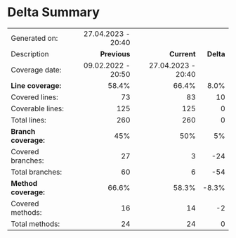 # Delta Summary
|||||
|:---|---:|---:|---:|
| Generated on: | 27.04.2023 - 20:40 | | |
| Description | **Previous** | **Current** | **Delta** |
| Coverage date: | 09.02.2022 - 20:50 | 27.04.2023 - 20:40 | |
| **Line coverage:** | 58.4% | 66.4% | 8.0% |
| Covered lines: | 73 | 83 | 10 |
| Coverable lines: | 125 | 125 | 0 |
| Total lines: | 260 | 260 | 0 |
| **Branch coverage:** | 45% | 50% | 5% |
| Covered branches: | 27 | 3 | -24 |
| Total branches: | 60 | 6 | -54 |
| **Method coverage:** | 66.6% | 58.3% | -8.3% |
| Covered methods: | 16 | 14 | -2 |
| Total methods: | 24 | 24 | 0 |
